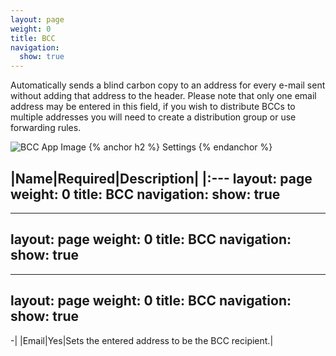 ```yaml
---
layout: page
weight: 0
title: BCC
navigation:
  show: true
---
```


Automatically sends a blind carbon copy to an address for every e-mail sent without adding that address to the header. Please note that only one email address may be entered in this field, if you wish to distribute BCCs to multiple addresses you will need to create a distribution group or use forwarding rules.

![BCC App Image]({{root_url}}/images/bcc.png "BCC")
{% anchor h2 %} Settings {% endanchor %}


|Name|Required|Description|
|:---
layout: page
weight: 0
title: BCC
navigation:
  show: true
---
---
layout: page
weight: 0
title: BCC
navigation:
  show: true
---
---
layout: page
weight: 0
title: BCC
navigation:
  show: true
---
-|
|Email|Yes|Sets the entered address to be the BCC recipient.|


